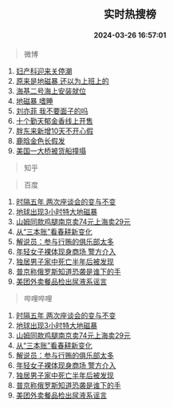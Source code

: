 <div align="center"><h2>实时热搜榜</h2><h4>2024-03-26 16:57:01</h4></div>

> 微博  

1. [妇产科迎来关停潮](https://s.weibo.com/weibo?q=%23%E5%A6%87%E4%BA%A7%E7%A7%91%E8%BF%8E%E6%9D%A5%E5%85%B3%E5%81%9C%E6%BD%AE%23&t=31&band_rank=1&Refer=top)<br />
2. [原来是地磁暴 还以为上班上的](https://s.weibo.com/weibo?q=%E5%8E%9F%E6%9D%A5%E6%98%AF%E5%9C%B0%E7%A3%81%E6%9A%B4%20%E8%BF%98%E4%BB%A5%E4%B8%BA%E4%B8%8A%E7%8F%AD%E4%B8%8A%E7%9A%84&t=31&band_rank=2&Refer=top)<br />
3. [海基二号海上安装就位](https://s.weibo.com/weibo?q=%23%E6%B5%B7%E5%9F%BA%E4%BA%8C%E5%8F%B7%E6%B5%B7%E4%B8%8A%E5%AE%89%E8%A3%85%E5%B0%B1%E4%BD%8D%23&t=31&band_rank=3&Refer=top)<br />
4. [地磁暴 嗜睡](https://s.weibo.com/weibo?q=%E5%9C%B0%E7%A3%81%E6%9A%B4%20%E5%97%9C%E7%9D%A1&t=31&band_rank=4&Refer=top)<br />
5. [刘亦菲 我不要面子的吗](https://s.weibo.com/weibo?q=%E5%88%98%E4%BA%A6%E8%8F%B2%20%E6%88%91%E4%B8%8D%E8%A6%81%E9%9D%A2%E5%AD%90%E7%9A%84%E5%90%97&t=31&band_rank=5&Refer=top)<br />
6. [十个勤天郁金香线上开售](https://s.weibo.com/weibo?q=%E5%8D%81%E4%B8%AA%E5%8B%A4%E5%A4%A9%E9%83%81%E9%87%91%E9%A6%99%E7%BA%BF%E4%B8%8A%E5%BC%80%E5%94%AE&t=31&band_rank=6&Refer=top)<br />
7. [胖东来新增10天不开心假](https://s.weibo.com/weibo?q=%23%E8%83%96%E4%B8%9C%E6%9D%A5%E6%96%B0%E5%A2%9E10%E5%A4%A9%E4%B8%8D%E5%BC%80%E5%BF%83%E5%81%87%23&t=31&band_rank=7&Refer=top)<br />
8. [鹿晗金色长假发](https://s.weibo.com/weibo?q=%23%E9%B9%BF%E6%99%97%E9%87%91%E8%89%B2%E9%95%BF%E5%81%87%E5%8F%91%23&t=31&band_rank=8&Refer=top)<br />
9. [美国一大桥被货船撞塌](https://s.weibo.com/weibo?q=%23%E7%BE%8E%E5%9B%BD%E4%B8%80%E5%A4%A7%E6%A1%A5%E8%A2%AB%E8%B4%A7%E8%88%B9%E6%92%9E%E5%A1%8C%23&t=31&band_rank=9&Refer=top)<br />

> 知乎  


> 百度  

1. [时隔五年 两次座谈会的变与不变](https://www.baidu.com/s?wd=%E6%97%B6%E9%9A%94%E4%BA%94%E5%B9%B4+%E4%B8%A4%E6%AC%A1%E5%BA%A7%E8%B0%88%E4%BC%9A%E7%9A%84%E5%8F%98%E4%B8%8E%E4%B8%8D%E5%8F%98&sa=fyb_news&rsv_dl=fyb_news)<br />
2. [地球出现3小时特大地磁暴](https://www.baidu.com/s?wd=%E5%9C%B0%E7%90%83%E5%87%BA%E7%8E%B03%E5%B0%8F%E6%97%B6%E7%89%B9%E5%A4%A7%E5%9C%B0%E7%A3%81%E6%9A%B4&sa=fyb_news&rsv_dl=fyb_news)<br />
3. [山姆同款鸡腿南京卖74元上海卖29元](https://www.baidu.com/s?wd=%E5%B1%B1%E5%A7%86%E5%90%8C%E6%AC%BE%E9%B8%A1%E8%85%BF%E5%8D%97%E4%BA%AC%E5%8D%9674%E5%85%83%E4%B8%8A%E6%B5%B7%E5%8D%9629%E5%85%83&sa=fyb_news&rsv_dl=fyb_news)<br />
4. [从“三本账”看春耕新变化](https://www.baidu.com/s?wd=%E4%BB%8E%E2%80%9C%E4%B8%89%E6%9C%AC%E8%B4%A6%E2%80%9D%E7%9C%8B%E6%98%A5%E8%80%95%E6%96%B0%E5%8F%98%E5%8C%96&sa=fyb_news&rsv_dl=fyb_news)<br />
5. [解说员：参与行贿的俱乐部太多](https://www.baidu.com/s?wd=%E8%A7%A3%E8%AF%B4%E5%91%98%EF%BC%9A%E5%8F%82%E4%B8%8E%E8%A1%8C%E8%B4%BF%E7%9A%84%E4%BF%B1%E4%B9%90%E9%83%A8%E5%A4%AA%E5%A4%9A&sa=fyb_news&rsv_dl=fyb_news)<br />
6. [年轻女子裸体现身商场 警方介入](https://www.baidu.com/s?wd=%E5%B9%B4%E8%BD%BB%E5%A5%B3%E5%AD%90%E8%A3%B8%E4%BD%93%E7%8E%B0%E8%BA%AB%E5%95%86%E5%9C%BA+%E8%AD%A6%E6%96%B9%E4%BB%8B%E5%85%A5&sa=fyb_news&rsv_dl=fyb_news)<br />
7. [独居男子家中死亡半年后被发现](https://www.baidu.com/s?wd=%E7%8B%AC%E5%B1%85%E7%94%B7%E5%AD%90%E5%AE%B6%E4%B8%AD%E6%AD%BB%E4%BA%A1%E5%8D%8A%E5%B9%B4%E5%90%8E%E8%A2%AB%E5%8F%91%E7%8E%B0&sa=fyb_news&rsv_dl=fyb_news)<br />
8. [普京称俄罗斯知道恐袭是谁下的手](https://www.baidu.com/s?wd=%E6%99%AE%E4%BA%AC%E7%A7%B0%E4%BF%84%E7%BD%97%E6%96%AF%E7%9F%A5%E9%81%93%E6%81%90%E8%A2%AD%E6%98%AF%E8%B0%81%E4%B8%8B%E7%9A%84%E6%89%8B&sa=fyb_news&rsv_dl=fyb_news)<br />
9. [美团外卖餐品检出尿液系谣言](https://www.baidu.com/s?wd=%E7%BE%8E%E5%9B%A2%E5%A4%96%E5%8D%96%E9%A4%90%E5%93%81%E6%A3%80%E5%87%BA%E5%B0%BF%E6%B6%B2%E7%B3%BB%E8%B0%A3%E8%A8%80&sa=fyb_news&rsv_dl=fyb_news)<br />

> 哔哩哔哩  

1. [时隔五年 两次座谈会的变与不变](https://www.baidu.com/s?wd=%E6%97%B6%E9%9A%94%E4%BA%94%E5%B9%B4+%E4%B8%A4%E6%AC%A1%E5%BA%A7%E8%B0%88%E4%BC%9A%E7%9A%84%E5%8F%98%E4%B8%8E%E4%B8%8D%E5%8F%98&sa=fyb_news&rsv_dl=fyb_news)<br />
2. [地球出现3小时特大地磁暴](https://www.baidu.com/s?wd=%E5%9C%B0%E7%90%83%E5%87%BA%E7%8E%B03%E5%B0%8F%E6%97%B6%E7%89%B9%E5%A4%A7%E5%9C%B0%E7%A3%81%E6%9A%B4&sa=fyb_news&rsv_dl=fyb_news)<br />
3. [山姆同款鸡腿南京卖74元上海卖29元](https://www.baidu.com/s?wd=%E5%B1%B1%E5%A7%86%E5%90%8C%E6%AC%BE%E9%B8%A1%E8%85%BF%E5%8D%97%E4%BA%AC%E5%8D%9674%E5%85%83%E4%B8%8A%E6%B5%B7%E5%8D%9629%E5%85%83&sa=fyb_news&rsv_dl=fyb_news)<br />
4. [从“三本账”看春耕新变化](https://www.baidu.com/s?wd=%E4%BB%8E%E2%80%9C%E4%B8%89%E6%9C%AC%E8%B4%A6%E2%80%9D%E7%9C%8B%E6%98%A5%E8%80%95%E6%96%B0%E5%8F%98%E5%8C%96&sa=fyb_news&rsv_dl=fyb_news)<br />
5. [解说员：参与行贿的俱乐部太多](https://www.baidu.com/s?wd=%E8%A7%A3%E8%AF%B4%E5%91%98%EF%BC%9A%E5%8F%82%E4%B8%8E%E8%A1%8C%E8%B4%BF%E7%9A%84%E4%BF%B1%E4%B9%90%E9%83%A8%E5%A4%AA%E5%A4%9A&sa=fyb_news&rsv_dl=fyb_news)<br />
6. [年轻女子裸体现身商场 警方介入](https://www.baidu.com/s?wd=%E5%B9%B4%E8%BD%BB%E5%A5%B3%E5%AD%90%E8%A3%B8%E4%BD%93%E7%8E%B0%E8%BA%AB%E5%95%86%E5%9C%BA+%E8%AD%A6%E6%96%B9%E4%BB%8B%E5%85%A5&sa=fyb_news&rsv_dl=fyb_news)<br />
7. [独居男子家中死亡半年后被发现](https://www.baidu.com/s?wd=%E7%8B%AC%E5%B1%85%E7%94%B7%E5%AD%90%E5%AE%B6%E4%B8%AD%E6%AD%BB%E4%BA%A1%E5%8D%8A%E5%B9%B4%E5%90%8E%E8%A2%AB%E5%8F%91%E7%8E%B0&sa=fyb_news&rsv_dl=fyb_news)<br />
8. [普京称俄罗斯知道恐袭是谁下的手](https://www.baidu.com/s?wd=%E6%99%AE%E4%BA%AC%E7%A7%B0%E4%BF%84%E7%BD%97%E6%96%AF%E7%9F%A5%E9%81%93%E6%81%90%E8%A2%AD%E6%98%AF%E8%B0%81%E4%B8%8B%E7%9A%84%E6%89%8B&sa=fyb_news&rsv_dl=fyb_news)<br />
9. [美团外卖餐品检出尿液系谣言](https://www.baidu.com/s?wd=%E7%BE%8E%E5%9B%A2%E5%A4%96%E5%8D%96%E9%A4%90%E5%93%81%E6%A3%80%E5%87%BA%E5%B0%BF%E6%B6%B2%E7%B3%BB%E8%B0%A3%E8%A8%80&sa=fyb_news&rsv_dl=fyb_news)<br />
